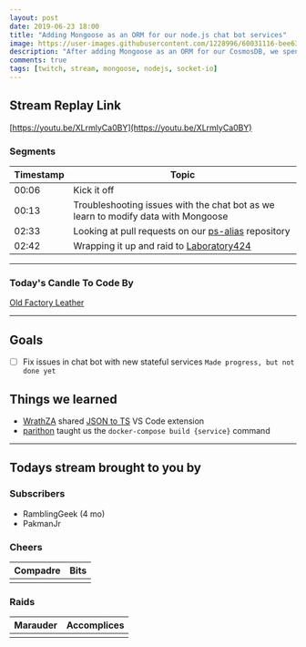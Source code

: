 ```yaml
---
layout: post
date: 2019-06-23 18:00
title: "Adding Mongoose as an ORM for our node.js chat bot services"
image: https://user-images.githubusercontent.com/1228996/60031116-bee63080-9669-11e9-8d03-0113393854a9.png
description: "After adding Mongoose as an ORM for our CosmosDB, we spent the stream troubleshooting issues with saving data to Cosmos and working through some socket.io communication problems."
comments: true
tags: [twitch, stream, mongoose, nodejs, socket-io]
---
```


## Stream Replay Link

[https://youtu.be/XLrmlyCa0BY](https://youtu.be/XLrmlyCa0BY)

<!--more-->

### Segments

| Timestamp | Topic                                                                                               |
| ---       | ---                                                                                                 |
| 00:06     | Kick it off                                                                                         |
| 00:13     | Troubleshooting issues with the chat bot as we learn to modify data with Mongoose                   |
| 02:33     | Looking at pull requests on our [ps-alias](https://github.com/MichaelJolley/ps-alias) repository    |
| 02:42     | Wrapping it up and raid to [Laboratory424](https://twitch.tv/Laboratory424)                         |


---

### Today's Candle To Code By

[Old Factory Leather](https://amzn.to/2IHHPNJ)

---


## Goals

- [ ] Fix issues in chat bot with new stateful services `Made progress, but not done yet`


## Things we learned

- [WrathZA](https://twitch.tv/WrathZA) shared [JSON to TS](https://marketplace.visualstudio.com/items?itemName=MariusAlchimavicius.json-to-ts) VS Code extension
- [parithon](https://github.com/parithon) taught us the `docker-compose build {service}` command


---

## Todays stream brought to you by

### Subscribers

- RamblingGeek (4 mo)
- PakmanJr

### Cheers

| Compadre      | Bits      |
| ---           | ---       |
|               |           |

### Raids

| Marauder      | Accomplices   |
| ---           | ---           |
|               |               |

